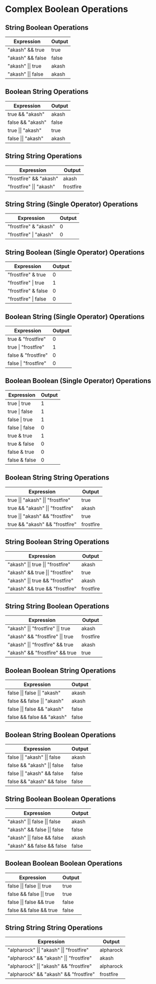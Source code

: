 # Complex Boolean Operations

## String Boolean Operations

| Expression         | Output |
| ------------------ | ------ |
| "akash" && true    | true   |
| "akash" && false   | false  |
| "akash" \|\| true  | akash  |
| "akash" \|\| false | akash  |

## Boolean String Operations

| Expression         | Output |
| ------------------ | ------ |
| true && "akash"    | akash  |
| false && "akash"   | false  |
| true \|\| "akash"  | true   |
| false \|\| "akash" | akash  |

## String String Operations

| Expression               | Output    |
| ------------------------ | --------- |
| "frostfire" && "akash"   | akash     |
| "frostfire" \|\| "akash" | frostfire |

## String String (Single Operator) Operations

| Expression             | Output |
| ---------------------- | ------ |
| "frostfire" & "akash"  | 0      |
| "frostfire" \| "akash" | 0      |

## String Boolean (Single Operator) Operations

| Expression           | Output |
| -------------------- | ------ |
| "frostfire" & true   | 0      |
| "frostfire" \| true  | 1      |
| "frostfire" & false  | 0      |
| "frostfire" \| false | 0      |

## Boolean String (Single Operator) Operations

| Expression           | Output |
| -------------------- | ------ |
| true & "frostfire"   | 0      |
| true \| "frostfire"  | 1      |
| false & "frostfire"  | 0      |
| false \| "frostfire" | 0      |

## Boolean Boolean (Single Operator) Operations

| Expression     | Output |
| -------------- | ------ |
| true \| true   | 1      |
| true \| false  | 1      |
| false \| true  | 1      |
| false \| false | 0      |
| true & true    | 1      |
| true & false   | 0      |
| false & true   | 0      |
| false & false  | 0      |

## Boolean String String Operations

| Expression                         | Output    |
| ---------------------------------- | --------- |
| true \|\| "akash" \|\| "frostfire" | true      |
| true && "akash" \|\| "frostfire"   | akash     |
| true \|\| "akash" && "frostfire"   | true      |
| true && "akash" && "frostfire"     | frostfire |

## String Boolean String Operations

| Expression                         | Output    |
| ---------------------------------- | --------- |
| "akash" \|\| true \|\| "frostfire" | akash     |
| "akash" && true \|\| "frostfire"   | true      |
| "akash" \|\| true && "frostfire"   | akash     |
| "akash" && true && "frostfire"     | frostfire |

## String String Boolean Operations

| Expression                         | Output    |
| ---------------------------------- | --------- |
| "akash" \|\| "frostfire" \|\| true | akash     |
| "akash" && "frostfire" \|\| true   | frostfire |
| "akash" \|\| "frostfire" && true   | akash     |
| "akash" && "frostfire" && true     | true      |

## Boolean Boolean String Operations

| Expression                    | Output |
| ----------------------------- | ------ |
| false \|\| false \|\| "akash" | akash  |
| false && false \|\| "akash"   | akash  |
| false \|\| false && "akash"   | false  |
| false && false && "akash"     | false  |

## Boolean String Boolean Operations

| Expression                    | Output |
| ----------------------------- | ------ |
| false \|\| "akash" \|\| false | akash  |
| false && "akash" \|\| false   | false  |
| false \|\| "akash" && false   | false  |
| false && "akash" && false     | false  |

## String Boolean Boolean Operations

| Expression                    | Output |
| ----------------------------- | ------ |
| "akash" \|\| false \|\| false | akash  |
| "akash" && false \|\| false   | false  |
| "akash" \|\| false && false   | akash  |
| "akash" && false && false     | false  |

## Boolean Boolean Boolean Operations

| Expression                 | Output |
| -------------------------- | ------ |
| false \|\| false \|\| true | true   |
| false && false \|\| true   | true   |
| false \|\| false && true   | false  |
| false && false && true     | false  |

## String String String Operations

| Expression                                | Output    |
| ----------------------------------------- | --------- |
| "alpharock" \|\| "akash" \|\| "frostfire" | alpharock |
| "alpharock" && "akash" \|\| "frostfire"   | akash     |
| "alpharock" \|\| "akash" && "frostfire"   | alpharock |
| "alpharock" && "akash" && "frostfire"     | frostfire |
